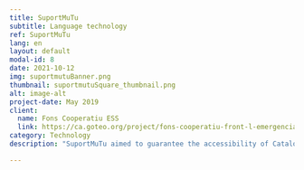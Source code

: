 ```yaml
---
title: SuportMuTu
subtitle: Language technology
ref: SuportMuTu
lang: en
layout: default
modal-id: 8
date: 2021-10-12
img: suportmutuBanner.png
thumbnail: suportmutuSquare_thumbnail.png
alt: image-alt
project-date: May 2019
client:
  name: Fons Cooperatiu ESS
  link: https://ca.goteo.org/project/fons-cooperatiu-front-l-emergencia-social-i-sanita
category: Technology
description: "SuportMuTu aimed to guarantee the accessibility of Catalonia’s health protocol channels and Barcelona’s neighbourhood solidarity groups into some of the most common migrant languages of Barcelona: Arabic, Urdu and Chinese. By combining AI-based language technology with a volunteer network, SuportMuTu helped serve Telegram channels in these languages in parallel to their original versions so that everyone can get informed and support each other during the lockdown. <p>For more information, refer to our <a href='/blog/2021-05-31-closing-suportmutu-en/'>blogpost</a>."

---
```

